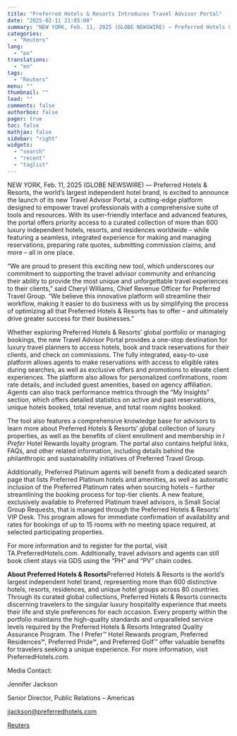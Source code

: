 ```yaml
---
title: "Preferred Hotels & Resorts Introduces Travel Advisor Portal"
date: "2025-02-11 21:05:00"
summary: "NEW YORK, Feb. 11, 2025 (GLOBE NEWSWIRE) — Preferred Hotels &amp; Resorts, the world’s largest independent hotel brand, is excited to announce the launch of its new Travel Advisor Portal, a cutting-edge platform designed to empower travel professionals with a comprehensive suite of tools and resources. With its user-friendly interface..."
categories:
  - "Reuters"
lang:
  - "en"
translations:
  - "en"
tags:
  - "Reuters"
menu: ""
thumbnail: ""
lead: ""
comments: false
authorbox: false
pager: true
toc: false
mathjax: false
sidebar: "right"
widgets:
  - "search"
  - "recent"
  - "taglist"
---
```


NEW YORK, Feb. 11, 2025 (GLOBE NEWSWIRE) — Preferred Hotels & Resorts, the world’s largest independent hotel brand, is excited to announce the launch of its new Travel Advisor Portal, a cutting-edge platform designed to empower travel professionals with a comprehensive suite of tools and resources. With its user-friendly interface and advanced features, the portal offers priority access to a curated collection of more than 600 luxury independent hotels, resorts, and residences worldwide – while featuring a seamless, integrated experience for making and managing reservations, preparing rate quotes, submitting commission claims, and more – all in one place.

“We are proud to present this exciting new tool, which underscores our commitment to supporting the travel advisor community and enhancing their ability to provide the most unique and unforgettable travel experiences to their clients,” said Cheryl Williams, Chief Revenue Officer for Preferred Travel Group. “We believe this innovative platform will streamline their workflow, making it easier to do business with us by simplifying the process of optimizing all that Preferred Hotels & Resorts has to offer – and ultimately drive greater success for their businesses.”

Whether exploring Preferred Hotels & Resorts’ global portfolio or managing bookings, the new Travel Advisor Portal provides a one-stop destination for luxury travel planners to access hotels, book and track reservations for their clients, and check on commissions. The fully integrated, easy-to-use platform allows agents to make reservations with access to eligible rates during searches, as well as exclusive offers and promotions to elevate client experiences. The platform also allows for personalized confirmations, room rate details, and included guest amenities, based on agency affiliation. Agents can also track performance metrics through the “My Insights” section, which offers detailed statistics on active and past reservations, unique hotels booked, total revenue, and total room nights booked.

The tool also features a comprehensive knowledge base for advisors to learn more about Preferred Hotels & Resorts’ global collection of luxury properties, as well as the benefits of client enrollment and membership in *I Prefer* Hotel Rewards loyalty program. The portal also contains helpful links, FAQs, and other related information, including details behind the philanthropic and sustainability initiatives of Preferred Travel Group.

Additionally, Preferred Platinum agents will benefit from a dedicated search page that lists Preferred Platinum hotels and amenities, as well as automatic inclusion of the Preferred Platinum rates when sourcing hotels – further streamlining the booking process for top-tier clients. A new feature, exclusively available to Preferred Platinum travel advisors, is Small Social Group Requests, that is managed through the Preferred Hotels & Resorts’ VIP Desk. This program allows for immediate confirmation of availability and rates for bookings of up to 15 rooms with no meeting space required, at selected participating properties.

For more information and to register for the portal, visit TA.PreferredHotels.com. Additionally, travel advisors and agents can still book client stays via GDS using the “PH” and “PV” chain codes.

**About Preferred Hotels & Resorts**Preferred Hotels & Resorts is the world’s largest independent hotel brand, representing more than 600 distinctive hotels, resorts, residences, and unique hotel groups across 80 countries. Through its curated global collections, Preferred Hotels & Resorts connects discerning travelers to the singular luxury hospitality experience that meets their life and style preferences for each occasion. Every property within the portfolio maintains the high-quality standards and unparalleled service levels required by the Preferred Hotels & Resorts Integrated Quality Assurance Program. The I Prefer™ Hotel Rewards program, Preferred Residences℠, Preferred Pride℠, and Preferred Golf™ offer valuable benefits for travelers seeking a unique experience. For more information, visit PreferredHotels.com.

Media Contact:

Jennifer Jackson

Senior Director, Public Relations – Americas

jjackson@preferredhotels.com

[Reuters](https://www.tradingview.com/news/reuters.com,2025-02-11:newsml_GNXbbCH9y:0-preferred-hotels-resorts-introduces-travel-advisor-portal/)
